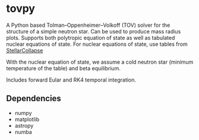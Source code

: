 # tovpy
A Python based Tolman–Oppenheimer–Volkoff (TOV) solver for the structure of a simple neutron star.
Can be used to produce mass radius plots.
Supports both polytropic equation of state as well as tabulated nuclear equations of state.
For nuclear equations of state, use tables from [StellarCollapse](https://stellarcollapse.org/microphysics.html)

With the nuclear equation of state, we assume a cold neutron star (minimum temperature of the table) and beta equilibrium.

Includes forward Eular and RK4 temporal integration.

## Dependencies
 - numpy
 - matplotlib
 - astropy
 - numba
